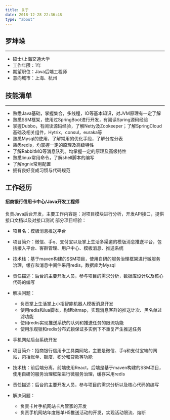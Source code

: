 ```yaml
---
title: 关于
date: 2018-12-28 22:36:48
type: "about"
---
```


## 罗坤垛

<hr>

- 硕士/上海交通大学
- 工作年限：1年
- 期望职位：Java后端工程师
- 意向城市：上海、杭州
  
## 技能清单

<hr>

- 熟悉Java基础，掌握集合，多线程，IO等基本知识，对JVM原理有一定了解
- 熟悉SSM框架，使用过SpringBoot进行开发，有阅读Spring源码经验
- 掌握Dubbo，有阅读源码经验，了解Netty及Zookeeper；了解SpringCloud基础及相关组件，Hytrix，consul，euraka等
- 熟悉Mysql的使用，了解常用的优化手段，了解分库分表
- 熟悉redis，均掌握一定的原理及高级特性
- 了解RabbitMQ等消息队列。均掌握一定的原理及高级特性
- 熟悉linux常用命令，了解shell脚本的编写
- 了解ngnix常用配置
- 拥有良好变成习惯与代码规范

## 工作经历
#### 招商银行信用卡中心/Java开发工程师
负责Java后台开发，主要工作内容是：对项目模块进行分析，开发API接口，提供接口文档以及对接口测试
部分项目经验：
- 项目名：模版消息推送平台
- 项目简介：微信、手q、支付宝以及掌上生活多渠道的模版消息推送平台，包括接入平台、客群管理、用户中心、模板消息、推送系统
- 技术栈：基于maven构建的SSM项目，使用自研的服务治理框架进行微服务治理，缓存和消息中间件采用redis，数据库为Mysql
- 责任描述：后台的主要开发人员，参与项目的需求分析，数据库设计以及核心代码的编写
- 解决问题：
  - 负责掌上生活掌上小招智能机器人模板消息开发
  - 使用redis和lua脚本，构建bitmap，实现消息客群的推送计次、黑名单过滤功能
  - 使用redis实现推送系统的队列和推送任务的限流功能
  - 使用乐观锁和redis分布式锁保证多实例下不重复产生推送任务

- 手机网站后台系统开发
- 项目简介：招商银行信用卡工具类网站，主要是微信、手q和支付宝端的网站，包括账单、额度、积分和贷款等功能
- 技术栈：前后端分离，前端使用React，后端是基于maven构建的SSM项目，使用自研的服务治理框架进行微服务治理，缓存采用redis
- 责任描述：后台的主要开发人员，参与项目的需求分析以及核心代码的编写
- 解决问题：
  - 负责卡片手机网站卡片管家的开发
  - 负责手机网站年度账单H5推送活动的开发，实现活动限流、熔断
